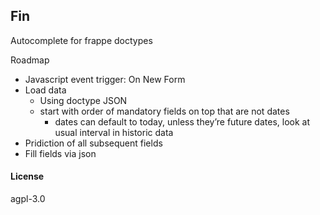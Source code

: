 ## Fin

Autocomplete for frappe doctypes

Roadmap
- Javascript event trigger: On New Form
- Load data
    - Using doctype JSON
    - start with order of mandatory fields on top that are not dates
        - dates can default to today, unless they’re future dates, look at usual interval in historic data
- Pridiction of all subsequent fields
- Fill fields via json

#### License

agpl-3.0
